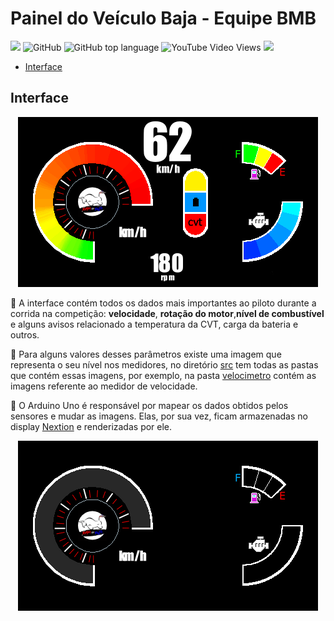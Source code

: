 # Painel do Veículo Baja - Equipe BMB

<img src="https://img.shields.io/badge/BMB-Bem%20Vindo-%2300b1ff"> ![GitHub](https://img.shields.io/github/license/RenilsonMedeiros/DisplayCarBmb?color=%2300b1ff&style=flat)
![GitHub top language](https://img.shields.io/github/languages/top/RenilsonMedeiros/DisplayCarBmb?color=%2300b1ff&style=flat)
![YouTube Video Views](https://img.shields.io/youtube/views/_Dg29awgiN8?style=social) <img src="https://img.shields.io/badge/Follow%20@bumbameubaja-1k-black?style=social&logo=instagram">

* [Interface](#Interface)

## Interface
<p align="center">
  <img src="https://github.com/RenilsonMedeiros/DisplayCarBmb/blob/main/src/toReadme/painelBaja.png">
</p>

:car: A interface contém todos os dados mais importantes ao piloto durante a corrida na competição: **velocidade**, **rotação do motor**,**nível de combustível** e alguns avisos relacionado a temperatura da CVT, carga da bateria e outros.

:car: Para alguns valores desses parâmetros existe uma imagem que representa o seu nível nos medidores, no diretório [src](https://github.com/RenilsonMedeiros/DisplayCarBmb/tree/main/src) tem todas as pastas que contém essas imagens, por exemplo, na pasta [velocimetro](https://github.com/RenilsonMedeiros/DisplayCarBmb/tree/main/src/Velocimetro) contém as imagens referente ao medidor de velocidade.

:car: O Arduino Uno é responsável por mapear os dados obtidos pelos sensores e mudar as imagens. Elas, por sua vez, ficam armazenadas no display [Nextion](https://pt.aliexpress.com/item/32506009338.html?src=google&albch=shopping&acnt=768-202-3196&isdl=y&aff_short_key=UneMJZVf&slnk=&plac=&mtctp=&albbt=Google_7_shopping&aff_platform=google&&isSmbAutoCall=false&needSmbHouyi=false&albcp=11863430619&albag=120632188052&trgt=1073690845846&crea=pt32506009338&netw=u&device=c&albpg=1073690845846&albpd=pt32506009338&gclid=CjwKCAjwu5CDBhB9EiwA0w6sLQFMIDNWWHwQ6eoalUnVkqpPblk0WW1vb_gjGMTeEn72_E3sRUVmdRoCxI4QAvD_BwE&gclsrc=aw.ds) e renderizadas por ele.

<p align="center">
  <img alt="Renderização das imagens" src="https://github.com/RenilsonMedeiros/DisplayCarBmb/blob/main/src/toReadme/painelBajaGif.gif">
</p>
